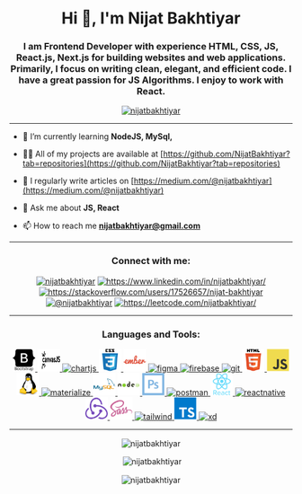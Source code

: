 <h1 align="center">Hi 👋, I'm Nijat Bakhtiyar</h1>
<h3 align="center">I am Frontend Developer with experience HTML, CSS, JS, React.js, Next.js for building websites and web applications. Primarily, I focus on writing clean, elegant, and efficient code. I have a great passion for JS Algorithms. I enjoy to work with React.</h3>

<!-- <p align="center"> <img src="https://komarev.com/ghpvc/?username=nijatbakhtiyar&label=Profile%20views&color=0e75b6&style=flat" alt="nijatbakhtiyar" /> </p> -->

<p align="center"> <a href="https://github.com/ryo-ma/github-profile-trophy"><img src="https://github-profile-trophy.vercel.app/?username=nijatbakhtiyar" alt="nijatbakhtiyar" /></a> </p>

<hr/>

- 🌱 I’m currently learning **NodeJS, MySql,**

- 👨‍💻 All of my projects are available at [https://github.com/NijatBakhtiyar?tab=repositories](https://github.com/NijatBakhtiyar?tab=repositories)

- 📝 I regularly write articles on [https://medium.com/@nijatbakhtiyar](https://medium.com/@nijatbakhtiyar)

- 💬 Ask me about **JS, React**

- 📫 How to reach me **nijatbakhtiyar@gmail.com**
<!-- 
- 📄 Know about my experiences [file:///C:/Users/user/OneDrive/Desktop/Nijat%20Bakhtiyarli.pdf](file:///C:/Users/user/OneDrive/Desktop/Nijat%20Bakhtiyarli.pdf) -->

<!-- ### Blogs posts -->
<!-- BLOG-POST-LIST:START -->
<!-- BLOG-POST-LIST:END -->

<hr/>

<h3 align="center">Connect with me:</h3>
<p align="center">
<a href="https://codepen.io/nijatbakhtiyar" target="blank"><img align="center" src="https://raw.githubusercontent.com/rahuldkjain/github-profile-readme-generator/master/src/images/icons/Social/codepen.svg" alt="nijatbakhtiyar" height="30" width="40" /></a>
<a href="https://linkedin.com/in/https://www.linkedin.com/in/nijatbakhtiyar/" target="blank"><img align="center" src="https://raw.githubusercontent.com/rahuldkjain/github-profile-readme-generator/master/src/images/icons/Social/linked-in-alt.svg" alt="https://www.linkedin.com/in/nijatbakhtiyar/" height="30" width="40" /></a>
<a href="https://stackoverflow.com/users/https://stackoverflow.com/users/17526657/nijat-bakhtiyar" target="blank"><img align="center" src="https://raw.githubusercontent.com/rahuldkjain/github-profile-readme-generator/master/src/images/icons/Social/stack-overflow.svg" alt="https://stackoverflow.com/users/17526657/nijat-bakhtiyar" height="30" width="40" /></a>
<a href="https://medium.com/@nijatbakhtiyar" target="blank"><img align="center" src="https://raw.githubusercontent.com/rahuldkjain/github-profile-readme-generator/master/src/images/icons/Social/medium.svg" alt="@nijatbakhtiyar" height="30" width="40" /></a>
<a href="https://www.leetcode.com/https://leetcode.com/nijatbakhtiyar/" target="blank"><img align="center" src="https://raw.githubusercontent.com/rahuldkjain/github-profile-readme-generator/master/src/images/icons/Social/leet-code.svg" alt="https://leetcode.com/nijatbakhtiyar/" height="30" width="40" /></a>
</p>

<hr/>

<h3 align="center">Languages and Tools:</h3>
<p align="center">  </a> <a href="https://getbootstrap.com" target="_blank" rel="noreferrer"> <img src="https://raw.githubusercontent.com/devicons/devicon/master/icons/bootstrap/bootstrap-plain-wordmark.svg" alt="bootstrap" width="40" height="40"/> </a> <a href="https://canvasjs.com" target="_blank" rel="noreferrer"> <img src="https://raw.githubusercontent.com/Hardik0307/Hardik0307/master/assets/canvasjs-charts.svg" alt="canvasjs" width="40" height="40"/> </a> <a href="https://www.chartjs.org" target="_blank" rel="noreferrer"> <img src="https://www.chartjs.org/media/logo-title.svg" alt="chartjs" width="40" height="40"/> </a> <a href="https://www.w3schools.com/css/" target="_blank" rel="noreferrer"> <img src="https://raw.githubusercontent.com/devicons/devicon/master/icons/css3/css3-original-wordmark.svg" alt="css3" width="40" height="40"/> </a> <a href="https://emberjs.com/" target="_blank" rel="noreferrer"> <img src="https://raw.githubusercontent.com/devicons/devicon/master/icons/ember/ember-original-wordmark.svg" alt="ember" width="40" height="40"/> </a> <a href="https://www.figma.com/" target="_blank" rel="noreferrer"> <img src="https://www.vectorlogo.zone/logos/figma/figma-icon.svg" alt="figma" width="40" height="40"/> </a> <a href="https://firebase.google.com/" target="_blank" rel="noreferrer"> <img src="https://www.vectorlogo.zone/logos/firebase/firebase-icon.svg" alt="firebase" width="40" height="40"/> </a> <a href="https://git-scm.com/" target="_blank" rel="noreferrer"> <img src="https://www.vectorlogo.zone/logos/git-scm/git-scm-icon.svg" alt="git" width="40" height="40"/> </a> <a href="https://www.w3.org/html/" target="_blank" rel="noreferrer"> <img src="https://raw.githubusercontent.com/devicons/devicon/master/icons/html5/html5-original-wordmark.svg" alt="html5" width="40" height="40"/> </a> <a href="https://developer.mozilla.org/en-US/docs/Web/JavaScript" target="_blank" rel="noreferrer"> <img src="https://raw.githubusercontent.com/devicons/devicon/master/icons/javascript/javascript-original.svg" alt="javascript" width="40" height="40"/> </a> <a href="https://www.linux.org/" target="_blank" rel="noreferrer"> <img src="https://raw.githubusercontent.com/devicons/devicon/master/icons/linux/linux-original.svg" alt="linux" width="40" height="40"/> </a> <a href="https://materializecss.com/" target="_blank" rel="noreferrer"> <img src="https://raw.githubusercontent.com/prplx/svg-logos/5585531d45d294869c4eaab4d7cf2e9c167710a9/svg/materialize.svg" alt="materialize" width="40" height="40"/> </a> <a href="https://www.mysql.com/" target="_blank" rel="noreferrer"> <img src="https://raw.githubusercontent.com/devicons/devicon/master/icons/mysql/mysql-original-wordmark.svg" alt="mysql" width="40" height="40"/> </a> <a href="https://nodejs.org" target="_blank" rel="noreferrer"> <img src="https://raw.githubusercontent.com/devicons/devicon/master/icons/nodejs/nodejs-original-wordmark.svg" alt="nodejs" width="40" height="40"/> </a> <a href="https://www.photoshop.com/en" target="_blank" rel="noreferrer"> <img src="https://raw.githubusercontent.com/devicons/devicon/master/icons/photoshop/photoshop-line.svg" alt="photoshop" width="40" height="40"/> </a> <a href="https://postman.com" target="_blank" rel="noreferrer"> <img src="https://www.vectorlogo.zone/logos/getpostman/getpostman-icon.svg" alt="postman" width="40" height="40"/> </a> <a href="https://reactjs.org/" target="_blank" rel="noreferrer"> <img src="https://raw.githubusercontent.com/devicons/devicon/master/icons/react/react-original-wordmark.svg" alt="react" width="40" height="40"/> </a> <a href="https://reactnative.dev/" target="_blank" rel="noreferrer"> <img src="https://reactnative.dev/img/header_logo.svg" alt="reactnative" width="40" height="40"/> </a> <a href="https://redux.js.org" target="_blank" rel="noreferrer"> <img src="https://raw.githubusercontent.com/devicons/devicon/master/icons/redux/redux-original.svg" alt="redux" width="40" height="40"/> </a> <a href="https://sass-lang.com" target="_blank" rel="noreferrer"> <img src="https://raw.githubusercontent.com/devicons/devicon/master/icons/sass/sass-original.svg" alt="sass" width="40" height="40"/> </a> <a href="https://tailwindcss.com/" target="_blank" rel="noreferrer"> <img src="https://www.vectorlogo.zone/logos/tailwindcss/tailwindcss-icon.svg" alt="tailwind" width="40" height="40"/> </a> <a href="https://www.typescriptlang.org/" target="_blank" rel="noreferrer"> <img src="https://raw.githubusercontent.com/devicons/devicon/master/icons/typescript/typescript-original.svg" alt="typescript" width="40" height="40"/> </a> <a href="https://www.adobe.com/products/xd.html" target="_blank" rel="noreferrer"> <img src="https://cdn.worldvectorlogo.com/logos/adobe-xd.svg" alt="xd" width="40" height="40"/> </a> </p>

<hr/>

<p align="center"><img align="center" src="https://github-readme-stats.vercel.app/api/top-langs?username=nijatbakhtiyar&show_icons=true&locale=en&layout=compact" alt="nijatbakhtiyar" /></p>

<p align="center">&nbsp;<img align="center" src="https://github-readme-stats.vercel.app/api?username=nijatbakhtiyar&show_icons=true&locale=en" alt="nijatbakhtiyar" /></p>

<p align="center"><img align="center" src="https://github-readme-streak-stats.herokuapp.com/?user=nijatbakhtiyar&" alt="nijatbakhtiyar" /></p>
